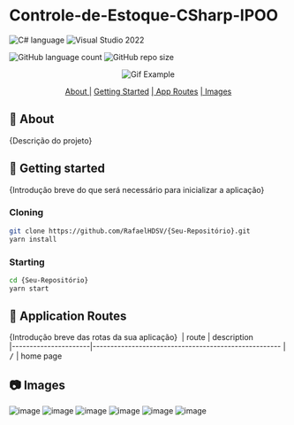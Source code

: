 # Controle-de-Estoque-CSharp-IPOO

![C# language](https://img.shields.io/badge/C%23-239120?style=for-the-badge&logo=csharp&logoColor=white)
![Visual Studio 2022](https://img.shields.io/badge/Visual_Studio-5C2D91?style=for-the-badge&logo=visual%20studio&logoColor=white)

![GitHub language count](https://img.shields.io/github/languages/count/RafaelHDSV/Controle-de-Estoque-CSharp-IPOO?style=for-the-badge)
![GitHub repo size](https://img.shields.io/github/repo-size/RafaelHDSV/Controle-de-Estoque-CSharp-IPOO?style=for-the-badge)

<p align="center">
    <img src="./public/images/main.gif" alt="Gif Example">
</p>

<p align="center">
    <a href="#about">About |</a> 
    <a href="#started">Getting Started</a> 
    <a href="#routes">| App Routes</a> 
    <a href="#images">| Images</a> 
</p>

<h2 id="about">📌 About</h2>

{Descrição do projeto}

<h2 id="started">🚀 Getting started</h2>

{Introdução breve do que será necessário para inicializar a aplicação}

<h3>Cloning</h3>

```bash
git clone https://github.com/RafaelHDSV/{Seu-Repositório}.git
yarn install
```

<h3>Starting</h3>

```bash
cd {Seu-Repositório}
yarn start
```

<h2 id="routes">📍 Application Routes</h2>

{Introdução breve das rotas da sua aplicação}
​
| route | description  
|----------------------|-----------------------------------------------------
| <kbd>/</kbd> | home page

<!-- | <kbd>/movie</kbd> | page to get more detailed information about the selected film -->
<!-- | <kbd>/user</kbd> | page to select the user icon -->
<!-- | <kbd>/_error_</kbd> | page when the route does not exist or is not found -->

<!-- <hr/>

### route: <kbd>/</kbd>

<img src="./public/images/root.png"/>

<hr/>

### route: <kbd>/movie</kbd>

-    movie
     <img src="./public/images/movie.png"/>

-    tv
     <img src="./public/images/tv.png"/>

<hr/>

### route: <kbd>/user</kbd>

<img src="./public/images/user.png"/> -->

<h2 id="images">📷 Images</h2>

![image](https://github.com/user-attachments/assets/c8de49e0-82cb-4c25-9db6-da265b97bfc4)
![image](https://github.com/user-attachments/assets/77b37916-c468-4cf7-b359-9f3642558d23)
![image](https://github.com/user-attachments/assets/664ff044-b47f-4287-9ebf-fa5320e0df15)
![image](https://github.com/user-attachments/assets/c8f3a088-a82b-49e0-ae89-f1a28f41bed9)
![image](https://github.com/user-attachments/assets/3faa380e-eb6d-4814-a877-08677bf26b54)
![image](https://github.com/user-attachments/assets/161d0242-17da-41fb-bcb4-8de2ef1413f9)
